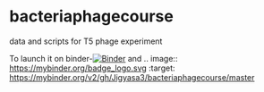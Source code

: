 # bacteriaphagecourse
data and scripts for T5 phage experiment 

To launch it on binder-[![Binder](https://mybinder.org/badge_logo.svg)](https://mybinder.org/v2/gh/Jigyasa3/bacteriaphagecourse/master)
and .. image:: https://mybinder.org/badge_logo.svg
 :target: https://mybinder.org/v2/gh/Jigyasa3/bacteriaphagecourse/master
